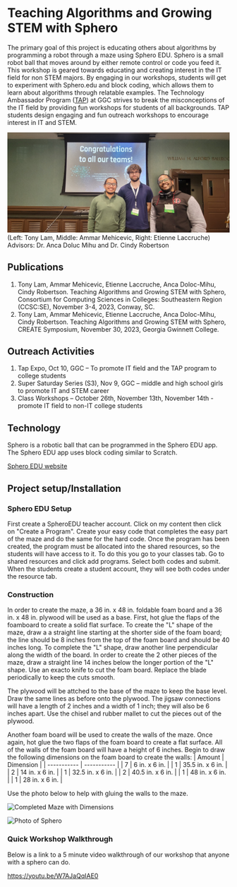 #  Teaching Algorithms and Growing STEM with Sphero
The primary goal of this project is educating others about algorithms by programming a robot through a maze using Sphero EDU. 
Sphero is a small robot ball that moves around by either remote control or code you feed it. 
This workshop is geared towards educating and creating interest in the IT field for non STEM majors. 
By engaging in our workshops, students will get to experiment with Sphero.edu and block coding, which allows them to learn about algorithms through relatable examples. 
The Technology Ambassador Program ([TAP](https://www.ggc.edu/academics/school-of-science-and-technology/research-internships-service-learning/technology-ambassador-program)) at GGC strives to break the misconceptions of the IT field by providing fun workshops for students of all backgrounds. 
TAP students design engaging and fun outreach workshops to encourage interest in IT and STEM. 

![Team photo CCSC](Media/GroupPhoto.jpg)
(Left: Tony Lam, Middle: Ammar Mehicevic, Right: Etienne Laccruche) <br>
Advisors: Dr. Anca Doluc Mihu and Dr. Cindy Robertson

## Publications
1. Tony Lam, Ammar Mehicevic, Etienne Laccruche, Anca Doloc-Mihu, Cindy Robertson. Teaching Algorithms and Growing STEM with Sphero, Consortium for Computing
Sciences in Colleges: Southeastern Region (CCSC:SE), November 3-4, 2023, Conway, SC.
2. Tony Lam, Ammar Mehicevic, Etienne Laccruche, Anca Doloc-Mihu, Cindy Robertson. Teaching Algorithms and Growing STEM with Sphero, CREATE Symposium, November 30, 2023, Georgia Gwinnett College.

## Outreach Activities
1. Tap Expo, Oct 10, GGC – To promote IT field and the TAP program to college students
2. Super Saturday Series (S3), Nov 9, GGC – middle and high school girls to promote IT and
STEM career
3. Class Workshops – October 26th, November 13th, November 14th - promote IT field to non-IT college
students
## Technology
Sphero is a robotic ball that can be programmed in the Sphero EDU app. The Sphero EDU app uses block coding similar to Scratch. 

[Sphero EDU website](https://edu.sphero.com/sphero/home)


## Project setup/Installation
### Sphero EDU Setup
First create a SpheroEDU teacher account. Click on my content then click on "Create a Program". Create your easy code that completes the easy part of the maze and do the same for the hard code. Once the program has been created, the program must be allocated into the shared resources, so the students will have access to it. To do this you go to your classes tab. Go to shared resources and click add programs. Select both codes and submit. When the students create a student account, they will see both codes under the resource tab. 
### Construction
In order to create the maze, a 36 in. x 48 in. foldable foam board and a 36 in. x 48 in. plywood will be used as a base. First, hot glue the flaps of the foamboard to create a solid flat surface. To create the "L" shape of the maze, draw a a straight line starting at the shorter side of the foam board; the line should be 8 inches from the top of the foam board and should be 40 inches long. To complete the "L" shape, draw another line perpendicular along the width of the board. In order to create the 2 other pieces of the maze, draw a straight line 14 inches below the longer portion of the "L" shape. Use an exacto knife to cut the foam board. Replace the blade periodically to keep the cuts smooth. 

The plywood will be attched to the base of the maze to keep the base level. Draw the same lines as before onto the plywood. The jigsaw connections will have a length of 2 inches and a width of 1 inch; they will also be 6 inches apart. Use the chisel and rubber mallet to cut the pieces out of the plywood.

Another foam board will be used to create the walls of the maze. Once again, hot glue the two flaps of the foam board to create a flat surface. All of the walls of the foam board will have a height of 6 inches. Begin to draw the following dimensions on the foam board to create the walls:
| Amount | Dimension |
| ----------- | ----------- |
| 7 | 6 in. x 6 in. |
| 1 | 35.5 in. x 6 in. |
| 2 | 14 in. x 6 in. |
| 1 | 32.5 in. x 6 in. |
| 2 | 40.5 in. x 6 in. |
| 1 | 48 in. x 6 in. |
| 1 | 28 in. x 6 in. |

Use the photo below to help with gluing the walls to the maze. 

![Completed Maze with Dimensions](https://github.com/TechAmbassadors-GGC/Jedi/assets/150370480/023c80d5-1711-4d41-8f51-d388f45df25e) <br>

![Photo of Sphero](https://github.com/TechAmbassadors-GGC/Jedi/blob/main/Media/Sphero%20Robot.jpg)

### Quick Workshop Walkthrough
Below is a link to a 5 minute video walkthrough of our workshop that anyone with a sphero can do.

https://youtu.be/W7AJaQqIAE0

